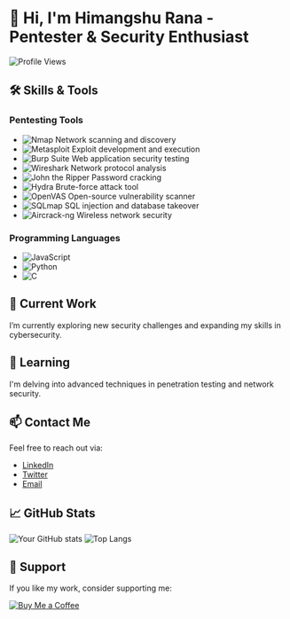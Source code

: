 # 👋 Hi, I'm Himangshu Rana - Pentester & Security Enthusiast

![Profile Views](https://komarev.com/ghpvc/?username=himangshurana013&color=blue)

## 🛠️ Skills & Tools

### **Pentesting Tools**
- ![Nmap](https://img.shields.io/badge/Nmap-Open%20Source-blue?logo=nmap) Network scanning and discovery
- ![Metasploit](https://img.shields.io/badge/Metasploit-Framework-green?logo=metasploit) Exploit development and execution
- ![Burp Suite](https://img.shields.io/badge/Burp%20Suite-Professional-orange?logo=burp) Web application security testing
- ![Wireshark](https://img.shields.io/badge/Wireshark-Protocol%20Analyzer-blue?logo=wireshark) Network protocol analysis
- ![John the Ripper](https://img.shields.io/badge/John%20the%20Ripper-Password%20Cracking-blue?logo=john) Password cracking
- ![Hydra](https://img.shields.io/badge/Hydra-Password%20Brute%20Forcing-blue?logo=hydra) Brute-force attack tool
- ![OpenVAS](https://img.shields.io/badge/OpenVAS-Vulnerability%20Scanner-green?logo=openvas) Open-source vulnerability scanner
- ![SQLmap](https://img.shields.io/badge/SQLmap-SQL%20Injection%20Tool-orange?logo=sqlmap) SQL injection and database takeover
- ![Aircrack-ng](https://img.shields.io/badge/Aircrack--ng-Wireless%20Security-blue?logo=aircrack-ng) Wireless network security

### **Programming Languages**
- ![JavaScript](https://img.shields.io/badge/JavaScript-Programming%20Language-yellow?logo=javascript)
- ![Python](https://img.shields.io/badge/Python-Programming%20Language-blue?logo=python)
- ![C](https://img.shields.io/badge/C-Programming%20Language-blue?logo=c)

## 🔭 Current Work

I’m currently exploring new security challenges and expanding my skills in cybersecurity.

## 🌱 Learning

I'm delving into advanced techniques in penetration testing and network security.

## 📫 Contact Me

Feel free to reach out via:

- [LinkedIn](https://www.linkedin.com/in/himangshurana)
- [Twitter](https://twitter.com/iamrana013)
- [Email](mailto:tohimangshurana@gmail.com)

## 📈 GitHub Stats

![Your GitHub stats](https://github-readme-stats.vercel.app/api?username=himangshurana013&show_icons=true&theme=radical)
![Top Langs](https://github-readme-stats.vercel.app/api/top-langs/?username=himangshurana013&layout=compact&theme=radical)

## 🚀 Support

If you like my work, consider supporting me:

[![Buy Me a Coffee](https://img.shields.io/badge/-Buy%20Me%20a%20Coffee-ffdd00?style=flat&logo=buy-me-a-coffee&logoColor=black)](https://www.buymeacoffee.com/yourusername)
